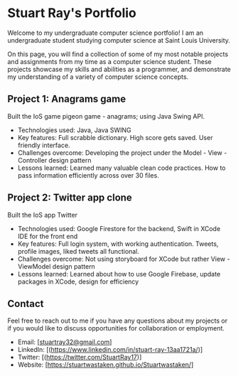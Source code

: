 # Stuart Ray's Portfolio

Welcome to my undergraduate computer science portfolio! I am an undergraduate student studying computer science at Saint Louis University.

On this page, you will find a collection of some of my most notable projects and assignments from my time as a computer science student. These projects showcase my skills and abilities as a programmer, and demonstrate my understanding of a variety of computer science concepts.

## Project 1: Anagrams game

Built the IoS game pigeon game - anagrams; using Java Swing API.

- Technologies used: Java, Java SWING
- Key features: Full scrabble dictionary. High score gets saved. User friendly interface. 
- Challenges overcome: Developing the project under the Model - View - Controller design pattern
- Lessons learned: Learned many valuable clean code practices. How to pass information efficiently across over 30 files.

## Project 2: Twitter app clone

Built the IoS app Twitter

- Technologies used: Google Firestore for the backend, Swift in XCode IDE for the front end
- Key features: Full login system, with working authentication. Tweets, profile images, liked tweets all functional. 
- Challenges overcome: Not using storyboard for XCode but rather View - ViewModel design pattern
- Lessons learned: Learned about how to use Google Firebase, update packages in XCode, design for efficiency


## Contact

Feel free to reach out to me if you have any questions about my projects or if you would like to discuss opportunities for collaboration or employment.

- Email: [stuartray32@gmail.com]
- LinkedIn: [(https://www.linkedin.com/in/stuart-ray-13aa1721a/)]
- Twitter: [(https://twitter.com/StuartRay17)]
- Website: [https://stuartwastaken.github.io/Stuartwastaken/]
